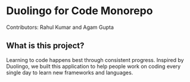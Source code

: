 # Duolingo for Code Monorepo
Contributors: Rahul Kumar and Agam Gupta

## What is this project?
Learning to code happens best through consistent progress. Inspired by Duolingo, we built this application to help people work on coding every single day to learn new frameworks and languages.